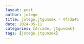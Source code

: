 ```yaml
---
layout: post
author: jotego
title: jotego.jtgunsmk - 4f7da4b
date: 2024-05-11
categories: [Arcade, jtgunsmk]
tags: [jotego.jtgunsmk]
---
```


